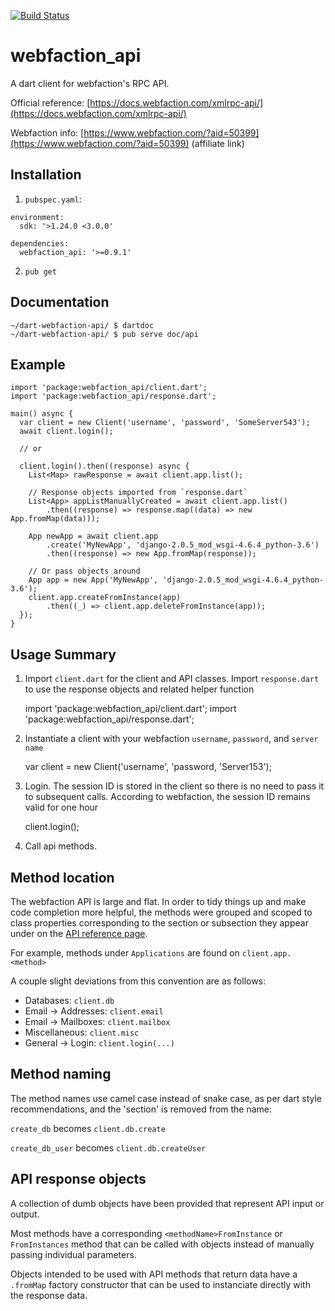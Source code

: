 [![Build Status](https://travis-ci.org/brmc/dart-webfaction-api.svg?branch=master)](https://travis-ci.org/brmc/dart-webfaction-api)

# webfaction_api

A dart client for webfaction's RPC API.

Official reference: [https://docs.webfaction.com/xmlrpc-api/](https://docs.webfaction.com/xmlrpc-api/)

Webfaction info: [https://www.webfaction.com/?aid=50399](https://www.webfaction.com/?aid=50399) (affiliate link)



## Installation

1. `pubspec.yaml`:

```
environment:
  sdk: '>1.24.0 <3.0.0'

dependencies:
  webfaction_api: '>=0.9.1'
```

2. `pub get`

## Documentation

    ~/dart-webfaction-api/ $ dartdoc
    ~/dart-webfaction-api/ $ pub serve doc/api

## Example

    import 'package:webfaction_api/client.dart';
    import 'package:webfaction_api/response.dart';

    main() async {
      var client = new Client('username', 'password', 'SomeServer543');
      await client.login();

      // or

      client.login().then((response) async {
        List<Map> rawResponse = await client.app.list();

        // Response objects imported from `response.dart`
        List<App> appListManuallyCreated = await client.app.list()
            .then((response) => response.map((data) => new App.fromMap(data)));

        App newApp = await client.app
            .create('MyNewApp', 'django-2.0.5_mod_wsgi-4.6.4_python-3.6')
            .then((response) => new App.fromMap(response));

        // Or pass objects around
        App app = new App('MyNewApp', 'django-2.0.5_mod_wsgi-4.6.4_python-3.6');
        client.app.createFromInstance(app)
            .then((_) => client.app.deleteFromInstance(app));
      });
    }


## Usage Summary


1. Import `client.dart` for the client and API classes. Import `response.dart` to use the response objects and related helper function


    import 'package:webfaction_api/client.dart';
    import 'package:webfaction_api/response.dart';

1. Instantiate a client with your webfaction `username`, `password`, and `server name`


    var client = new Client('username', 'password, 'Server153');


2. Login. The session ID is stored in the client so there is no need to pass it to subsequent calls. According to webfaction, the session ID remains valid for one hour


    client.login();


3. Call api methods.

## Method location

The webfaction API is large and flat. In order to tidy things up and make code completion more helpful, the methods were grouped and scoped to class properties corresponding to the section or subsection they appear under on the [API reference page](https://docs.webfaction.com/xmlrpc-api/apiref.html).

For example, methods under `Applications` are found on `client.app.<method>`

A couple slight deviations from this convention are as follows:

* Databases: `client.db`
* Email -> Addresses: `client.email`
* Email -> Mailboxes: `client.mailbox`
* Miscellaneous: `client.misc`
* General -> Login: `client.login(...)`

## Method naming

The method names use camel case instead of snake case, as per dart style recommendations, and the 'section' is removed from the name:

`create_db` becomes `client.db.create`

`create_db_user` becomes `client.db.createUser`

## API response objects

A collection of dumb objects have been provided that represent API input or output.

Most methods have a corresponding `<methodName>FromInstance` or `FromInstances` method that can be called with objects instead of manually passing individual parameters.

Objects intended to be used with API methods that return data have a `.fromMap` factory constructor that can be used to instanciate directly with the response data.
